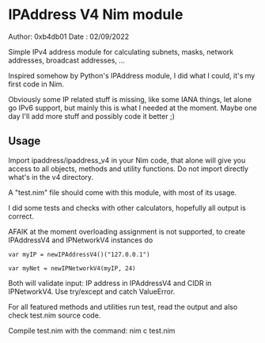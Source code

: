 # IPAddress V4 Nim module

Author: 0xb4db01
Date  : 02/09/2022

Simple IPv4 address module for calculating subnets, masks, network addresses, broadcast addresses, ...

Inspired somehow by Python's IPAddress module, I did what I could, it's my first code in Nim.

Obviously some IP related stuff is missing, like some IANA things, let alone go IPv6 support, but mainly this is what I needed at the moment. Maybe one day I'll add more stuff and possibly code it better ;)

## Usage

Import ipaddress/ipaddress_v4 in your Nim code, that alone will give you access to all objects, methods and utility functions. Do not import directly what's in the v4 directory.

A "test.nim" file should come with this module, with most of its usage.

I did some tests and checks with other calculators, hopefully all output is correct.

AFAIK at the moment overloading assignment is not supported, to create IPAddressV4 and IPNetworkV4 instances do

```
var myIP = newIPAddressV4()("127.0.0.1")

var myNet = newIPNetworkV4(myIP, 24)
```

Both will validate input: IP address in IPAddressV4 and CIDR in IPNetworkV4. Use try/except and catch ValueError.

For all featured methods and utilities run test, read the output and also check test.nim source code.

Compile test.nim with the command: nim c test.nim
